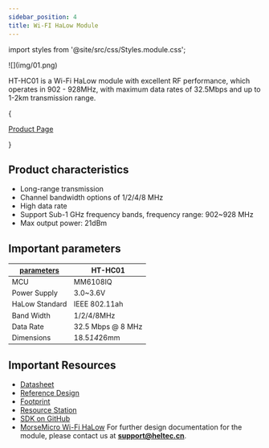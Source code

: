 ```yaml
---
sidebar_position: 4
title: Wi-FI HaLow Module
---
```


import styles from '@site/src/css/Styles.module.css';

<div style={{ textAlign: 'center' }}>
  ![](img/01.png)
</div>

HT-HC01 is a Wi-Fi HaLow module with excellent RF performance, which operates in 902 - 928MHz, with maximum data rates of 32.5Mbps and up to 1-2km transmission range.

{<div className={styles.btnContainer}>
  <a href="https://heltec.org/project/ht-hc01/" className={styles.btnLink1}>
    Product Page
  </a>
</div>}

## Product characteristics
- Long-range transmission
- Channel bandwidth options of 1/2/4/8 MHz
- High data rate
- Support Sub-1 GHz frequency bands, frequency range: 902~928 MHz
- Max output power: 21dBm

## Important parameters
| [parameters](https://resource.heltec.cn/download/HT-HC01/Datasheet/HT-HC01.pdf)         | HT-HC01        |
|--------------------|----------------------------|
|MCU     |	   		MM6108IQ             |
|Power Supply  |     	3.0~3.6V            |
|HaLow Standard     |   	IEEE 802.11ah           |
|Band Width       | 		1/2/4/8MHz       |
|Data Rate          |  	32.5 Mbps @ 8 MHz|
|Dimensions       |   	18.5*14*26mm |


## Important Resources

- [Datasheet](https://resource.heltec.cn/download/HT-HC01/Datasheet)
- [Reference Design](https://resource.heltec.cn/download/HT-HC01/Reference_design)
- [Footprint](https://resource.heltec.cn/download/Heltec_Module_Footprint/HT-HC01)
- [Resource Station](https://resource.heltec.cn/download/HT-HC01)
- [SDK on GitHub](https://github.com/HelTecAutomation/ESP_HaLow)
- [MorseMicro Wi-Fi HaLow](https://github.com/MorseMicro)
For further design documentation for the module, please contact us at **support@heltec.cn**.
